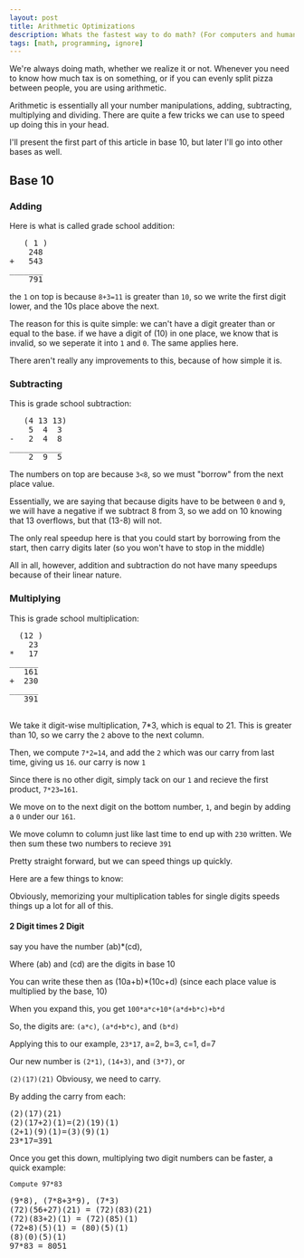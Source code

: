 ```yaml
---
layout: post
title: Arithmetic Optimizations
description: Whats the fastest way to do math? (For computers and humans)
tags: [math, programming, ignore]
---
```


We're always doing math, whether we realize it or not. Whenever you need to know how much tax is on something, or if you can evenly split pizza between people, you are using arithmetic.

Arithmetic is essentially all your number manipulations, adding, subtracting, multiplying and dividing. There are quite a few tricks we can use to speed up doing this in your head.

I'll present the first part of this article in base 10, but later I'll go into other bases as well.


## Base 10

### Adding

Here is what is called grade school addition:

<pre>
   ( 1 )
    248
+   543
_______
    791
</pre>

the `1` on top is because `8+3=11` is greater than `10`, so we write the first digit lower, and the 10s place above the next.

The reason for this is quite simple: we can't have a digit greater than or equal to the base. if we have a digit of (10) in one place, we know that is invalid, so we seperate it into `1` and `0`. The same applies here.

There aren't really any improvements to this, because of how simple it is.

### Subtracting

This is grade school subtraction:

<pre>
   (4 13 13)
    5  4  3
-   2  4  8
___________
    2  9  5
</pre>


The numbers on top are because `3<8`, so we must "borrow" from the next place value.

Essentially, we are saying that because digits have to be between `0` and `9`, we will have a negative if we subtract 8 from 3, so we add on 10 knowing that 13 overflows, but that (13-8) will not.

The only real speedup here is that you could start by borrowing from the start, then carry digits later (so you won't have to stop in the middle)

All in all, however, addition and subtraction do not have many speedups because of their linear nature.

### Multiplying

This is grade school multiplication:

<pre>
  (12 )
    23
*   17
______
   161
+  230
______
   391

</pre>

We take it digit-wise multiplication, 7*3, which is equal to 21. This is greater than 10, so we carry the `2` above to the next column.

Then, we compute `7*2=14`, and add the `2` which was our carry from last time, giving us `16`. our carry is now `1`

Since there is no other digit, simply tack on our `1` and recieve the first product, `7*23=161`.

We move on to the next digit on the bottom number, `1`, and begin by adding a `0` under our `161`.

We move column to column just like last time to end up with `230` written. We then sum these two numbers to recieve `391`

Pretty straight forward, but we can speed things up quickly.

Here are a few things to know:

Obviously, memorizing your multiplication tables for single digits speeds things up a lot for all of this.

#### 2 Digit times 2 Digit

say you have the number (ab)*(cd),

Where (ab) and (cd) are the digits in base 10


You can write these then as (10a+b)*(10c+d) (since each place value is multiplied by the base, 10)

When you expand this, you get `100*a*c+10*(a*d+b*c)+b*d`

So, the digits are: `(a*c)`, `(a*d+b*c)`, and `(b*d)`

Applying this to our example, `23*17`, a=2, b=3, c=1, d=7

Our new number is `(2*1)`, `(14+3)`, and `(3*7)`, or

`(2)(17)(21)` Obviousy, we need to carry.

By adding the carry from each:
 
<pre>
(2)(17)(21)
(2)(17+2)(1)=(2)(19)(1)
(2+1)(9)(1)=(3)(9)(1)
23*17=391
</pre>


Once you get this down, multiplying two digit numbers can be faster, a quick example:

`Compute 97*83`

<pre>
(9*8), (7*8+3*9), (7*3)
(72)(56+27)(21) = (72)(83)(21)
(72)(83+2)(1) = (72)(85)(1)
(72+8)(5)(1) = (80)(5)(1)
(8)(0)(5)(1)
97*83 = 8051
</pre>


